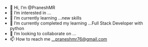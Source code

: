 - 👋 Hi, I’m @PraneshMR
- 👀 I’m interested in ...
- 🌱 I’m currently learning ...new skills
-  🌱 I’m currently completed my learning ...Full Stack Developer with python
- 💞️ I’m looking to collaborate on ...
- 📫 How to reach me ...praneshmr76@gmail.com

<!---
PraneshMR/PraneshMR is a ✨ special ✨ repository because its `README.md` (this file) appears on your GitHub profile.
You can click the Preview link to take a look at your changes.
--->
